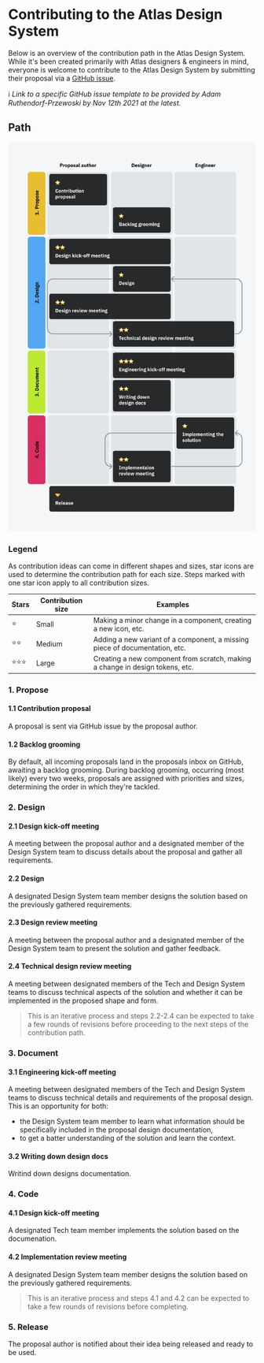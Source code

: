 # Contributing to the Atlas Design System

Below is an overview of the contribution path in the Atlas Design System. While it's been created primarily with Atlas designers & engineers in mind, everyone is welcome to contribute to the Atlas Design System by submitting their proposal via a [GitHub issue](https://github.com/Joystream/atlas/issues/new).

ℹ️ *Link to a specific GitHub issue template to be provided by Adam Ruthendorf-Przewoski by Nov 12th 2021 at the latest.*

## Path
![Contribution path](assets/contribution-proces.png)

### Legend
As contribution ideas can come in different shapes and sizes, star icons are used to determine the contribution path for each size. Steps marked with one star icon apply to all contribution sizes.

Stars | Contribution size | Examples
---|--- | ---
⭐️ | Small | Making a minor change in a component, creating a new icon, etc.
⭐️⭐️ | Medium | Adding a new variant of a component, a missing piece of documentation, etc.
⭐️⭐️⭐️ | Large | Creating a new component from scratch, making a change in design tokens, etc.


### 1. Propose
#### 1.1 Contribution proposal
A proposal is sent via GitHub issue by the proposal author.
#### 1.2 Backlog grooming
By default, all incoming proposals land in the proposals inbox on GitHub, awaiting a backlog grooming. During backlog grooming, occurring (most likely) every two weeks, proposals are assigned with priorities and sizes, determining the order in which they're tackled.

### 2. Design
#### 2.1 Design kick-off meeting
A meeting between the proposal author and a designated member of the Design System team to discuss details about the proposal and gather all requirements.
#### 2.2 Design
A designated Design System team member designs the solution based on the previously gathered requirements.
#### 2.3 Design review meeting
A meeting between the proposal author and a designated member of the Design System team to present the solution and gather feedback.
#### 2.4 Technical design review meeting
A meeting between designated members of the Tech and Design System teams to discuss technical aspects of the solution and whether it can be implemented in the proposed shape and form.

> This is an iterative process and steps 2.2-2.4 can be expected to take a few rounds of revisions before proceeding to the next steps of the contribution path.

### 3. Document
#### 3.1 Engineering kick-off meeting
A meeting between designated members of the Tech and Design System teams to discuss technical details and requirements of the proposal design. This is an opportunity for both:
- the Design System team member to learn what information should be specifically included in the proposal design documentation,
- to get a batter understanding of the solution and learn the context.


#### 3.2 Writing down design docs
Writind down designs documentation.

### 4. Code
#### 4.1 Design kick-off meeting
A designated Tech team member implements the solution based on the  documenation.
#### 4.2 Implementation review meeting
A designated Design System team member designs the solution based on the previously gathered requirements.

> This is an iterative process and steps 4.1 and 4.2 can be expected to take a few rounds of revisions before completing.

### 5. Release
The proposal author is notified about their idea being released and ready to be used.
